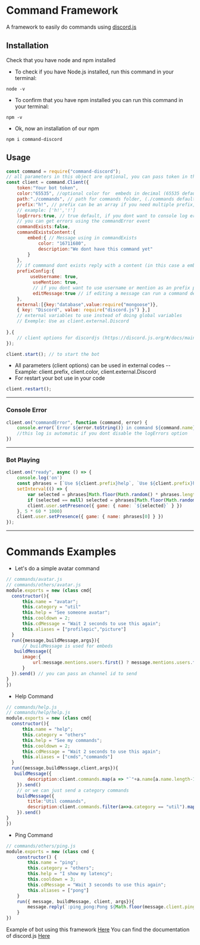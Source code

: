 # Command Framework

A framework to easily do commands using [discord.js](https://www.npmjs.com/package/discord.js)

## Installation
Check that you have node and npm installed
- To check if you have Node.js installed, run this command in your terminal:
```
node -v
```
- To confirm that you have npm installed you can run this command in your terminal:
```
npm -v
```
- Ok, now an installation of our npm
```
npm i command-discord
```

## Usage
```js
const command = require("command-discord");
// all parameters in this object are optional, you can pass token in the start function, bellow parameters are the default
const client = command.Client({
    token:"Your bot token",
    color:"65535", //optional color for  embeds in decimal (65535 default)
    path:"./commands", // path for commands folder, (./commands default)
    prefix:"h!", // prefix can be an array if you need multiple prefix, (! default)
    // example: ['h!','!']
    logErrors:true, // true default, if you dont want to console log errors in command false
    // you can get errors using the commandError event
    commandExists:false,
    commandExistsContent:{
        embed:{ // Message using in commandExists
            color: "16711680",
            description:"We dont have this command yet"
        }
    },
    // if commmand dont exists reply with a content (in this case a embed) default is false
    prefixConfig:{
         useUsername: true,
          useMention: true,
          // if you dont want to use username or mention as an prefix put these false (default is true)
          editMessage:true // if editing a message can run a command default is true
    }, 
    external:[{key:"database",value:require("mongoose")},
    { key: "Discord", value: require("discord.js") },] 
    // external variables to use instead of doing global variables
    // Exemple: Use as client.external.Discord
    
},{
    // client options for discordjs (https://discord.js.org/#/docs/main/stable/typedef/ClientOptions)
});

client.start(); // to start the bot
```
- All parameters (client options) can be used in external codes
-- Example: client.prefix, client.color, client.external.Discord
- For restart your bot use in your code
```js
client.restart();
```
---
### Console Error
```js
client.on("commandError", function (command, error) {
    console.error(`Error ${error.toString()} in command ${command.name}`)
    //this log is automatic if you dont disable the logErrors option
})
```
----
### Bot Playing
```js
client.on("ready", async () => {
    console.log('on')
    const phrases = [`Use ${client.prefix}help`, `Use ${client.prefix}help to view my Commands`]
    setInterval(() => {
        var selected = phrases[Math.floor(Math.random() * phrases.length)]
        if (selected == null) selected = phrases[Math.floor(Math.random() * phrases.length)]
        client.user.setPresence({ game: { name: `${selected}` } })
    }, 5 * 60 * 1000)
    client.user.setPresence({ game: { name: phrases[0] } })
});
```
---
# Commands Examples
- Let's do a simple avatar command
```js
// commands/avatar.js
// commands/others/avatar.js
module.exports = new (class cmd{
  constructor(){
      this.name = "avatar";
      this.category = "util"
      this.help = "See someone avatar";
      this.cooldown = 2;
      this.cdMessage = "Wait 2 seconds to use this again";
      this.aliases = ["profilepic","picture"] 
  }
  run({message,buildMessage,args}){
      // buildMessage is used for embeds
   buildMessage({
      image:{
          url:message.mentions.users.first() ? message.mentions.users.first().displayAvatarURL : message.author.displayAvatarURL
      }
  }).send() // you can pass an channel id to send
}
})
```
- Help Command
```js
// commands/help.js
// commands/help/help.js
module.exports = new (class cmd{
  constructor(){
      this.name = "help";
      this.category = "others"
      this.help = "See my commands";
      this.cooldown = 2;
      this.cdMessage = "Wait 2 seconds to use this again";
      this.aliases = ["cmds","commands"] 
  }
  run({message,buildMessage,client,args}){
   buildMessage({
        description:client.commands.map(a => "`"+a.name[a.name.length-1]+"("+a.help+")`").join(", ")
    }).send()
    // or we can just send a category commands
    buildMessage({
        title:"Util commands",
        description:client.commands.filter(a=>a.category == "util").map(a => "`"+a.name[a.name.length-1]+"("+a.help+")`").join(", ")
    }).send()
}
})
```
- Ping Command
```js
// commands/others/ping.js
module.exports = new (class cmd {
    constructor() {
        this.name = "ping";
        this.category = "others";
        this.help = "I show my latency";
        this.cooldown = 3;
        this.cdMessage = "Wait 3 seconds to use this again";
        this.aliases = ["pong"]
    }
    run({ message, buildMessage, client, args}){
        message.reply(`:ping_pong:Pong ${Math.floor(message.client.ping)}`)
    }
})
```

Example of bot using this framework [Here](https://github.com/darkwolfinho/SimpleBot)
You can find the documentation of discord.js [Here](https://discord.js.org/#/docs/main/stable/general/welcome)
